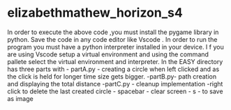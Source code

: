 # elizabethmathew_horizon_s4
In order to execute the above code ,you must install the pygame library in python.
Save the code in any code editor like Vscode .
In order to run the program you must have a python interpreter installed in your device.
I f you are using Vscode setup a virtual environment and using the command pallete select the virtual environment and interpreter.
In the EASY directory has three parts with 
       - partA.py - creating a circle when left clicked and as the click is held for longer time size gets bigger.
       -partB.py- path creation and displaying the total distance
      -partC.py - cleanup implementation -right click to delete the last created circle 
                                        - spacebar - clear screen
                                        - s - to save as image
                                        
